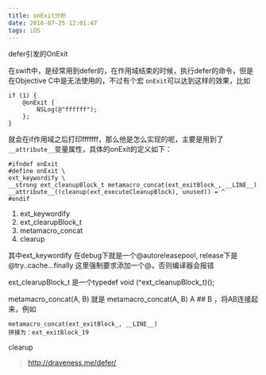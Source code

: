 ```yaml
---
title: onExit分析
date: 2016-07-25 12:01:47
tags: iOS
---
```


defer引发的OnExit

在swift中，是经常用到defer的，在作用域结束的时候，执行defer的命令，但是在Objective C中是无法使用的，不过有个宏 `onExit`可以达到这样的效果，比如

```
if (1) {
	@onExit {
 		NSLog(@"ffffff");
	};
}
```
就会在if作用域之后打印fffffff，那么他是怎么实现的呢，主要是用到了 `__attribute__`变量属性，具体的onExit的定义如下：

```
#ifndef onExit
#define onExit \
ext_keywordify \
__strong ext_cleanupBlock_t metamacro_concat(ext_exitBlock_, __LINE__) __attribute__((cleanup(ext_executeCleanupBlock), unused)) = ^
#endif
```
1. ext_keywordify 
2. ext_clearupBlock_t
3. metamacro_concat
4. clearup

其中ext_keywordify 在debug下就是一个@autoreleasepool, release下是@try..cache...finally
这里强制要求添加一个@，否则编译器会报错

ext_clearupBlock_t 是一个typedef void (^ext_cleanupBlock_t)();

metamacro_concat(A, B) 就是 metamacro_concat(A, B) A ## B ，将AB连接起来，例如

	metamacro_concat(ext_exitBlock_, __LINE__)
	拼接为：ext_exitBlock_19

clearup 

> http://draveness.me/defer/